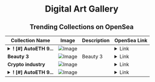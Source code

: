 <div align="center">

# Digital Art Gallery

## Trending Collections on OpenSea

| Collection Name                       | Image                                                                                     | Description                       | OpenSea Link                                                                                          |
|---------------------------------------|-------------------------------------------------------------------------------------------|-----------------------------------|--------------------------------------------------------------------------------------------------------|
| **<details><summary>! [#] AutoETH 9...</summary>! [#] AutoETH 975</details>** | ![Image](https://i.seadn.io/s/raw/files/6b48c7394081104492e25dfbc685fab3.png?w=500&auto=format?w=200&auto=format) |  | <details><summary>Link</summary>[! [#] AutoETH 975](https://opensea.io/collection/autoeth-975)</details> |
| **Beauty 3** | ![Image](https://i.seadn.io/s/raw/files/5a4d1512f88fd8a105a512a04bf47a98.jpg?w=500&auto=format?w=200&auto=format) | Beauty 3 | <details><summary>Link</summary>[Beauty 3](https://opensea.io/collection/beauty-3-2)</details> |
| **Crypto industry** | ![Image](https://i.seadn.io/s/raw/files/e5a0ba1a8369b2b7fbce5e051ccc9d0a.jpg?w=500&auto=format?w=200&auto=format) |  | <details><summary>Link</summary>[Crypto industry](https://opensea.io/collection/crypto-industry-2)</details> |
| **<details><summary>! [#] AutoETH 9...</summary>! [#] AutoETH 974</details>** | ![Image](https://i.seadn.io/s/raw/files/16ce77356b6c092c4f8fa42768ecba98.png?w=500&auto=format?w=200&auto=format) |  | <details><summary>Link</summary>[! [#] AutoETH 974](https://opensea.io/collection/autoeth-974)</details> |

</div>